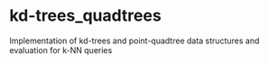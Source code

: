 # kd-trees_quadtrees
Implementation of kd-trees and point-quadtree data structures and evaluation for k-NN queries
